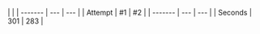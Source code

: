 |               |
| ------- | --- | --- |
| Attempt | #1  | #2  |
| ------- | --- | --- |
| Seconds | 301 | 283 |
